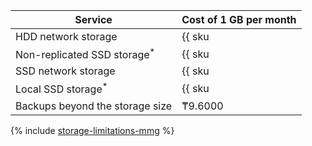 | Service | Cost of 1 GB per month |
| ----- | ----- |
| HDD network storage | {{ sku|KZT|mdb.cluster.network-hdd.mongodb|month|string }} |
| Non-replicated SSD storage<sup>*</sup> | {{ sku|KZT|mdb.cluster.network-ssd-nonreplicated.mongodb|month|string }} |
| SSD network storage | {{ sku|KZT|mdb.cluster.network-nvme.mongodb|month|string }} |
| Local SSD storage<sup>*</sup> | {{ sku|KZT|mdb.cluster.local-nvme.mongodb|month|string }} |
| Backups beyond the storage size | ₸9.6000 |

{% include [storage-limitations-mmg](../../_includes/mdb/mmg/storage-limitations-note.md) %}
